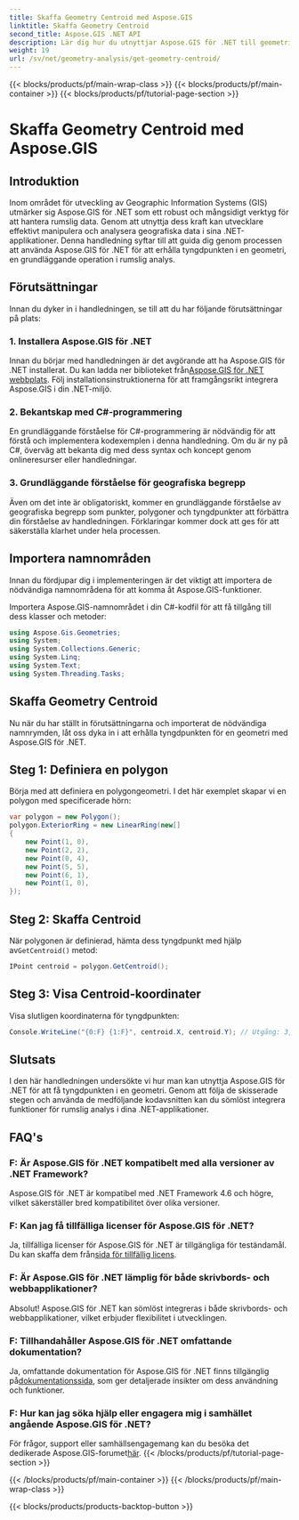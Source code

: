 ```yaml
---
title: Skaffa Geometry Centroid med Aspose.GIS
linktitle: Skaffa Geometry Centroid
second_title: Aspose.GIS .NET API
description: Lär dig hur du utnyttjar Aspose.GIS för .NET till geometriska tyngdpunkter genom detta omfattande. Integrera rumslig analys sömlöst i dina .NET-applikationer.
weight: 19
url: /sv/net/geometry-analysis/get-geometry-centroid/
---
```


{{< blocks/products/pf/main-wrap-class >}}
{{< blocks/products/pf/main-container >}}
{{< blocks/products/pf/tutorial-page-section >}}

# Skaffa Geometry Centroid med Aspose.GIS

## Introduktion
Inom området för utveckling av Geographic Information Systems (GIS) utmärker sig Aspose.GIS för .NET som ett robust och mångsidigt verktyg för att hantera rumslig data. Genom att utnyttja dess kraft kan utvecklare effektivt manipulera och analysera geografiska data i sina .NET-applikationer. Denna handledning syftar till att guida dig genom processen att använda Aspose.GIS för .NET för att erhålla tyngdpunkten i en geometri, en grundläggande operation i rumslig analys.
## Förutsättningar
Innan du dyker in i handledningen, se till att du har följande förutsättningar på plats:
### 1. Installera Aspose.GIS för .NET
 Innan du börjar med handledningen är det avgörande att ha Aspose.GIS för .NET installerat. Du kan ladda ner biblioteket från[Aspose.GIS för .NET webbplats](https://releases.aspose.com/gis/net/). Följ installationsinstruktionerna för att framgångsrikt integrera Aspose.GIS i din .NET-miljö.
### 2. Bekantskap med C#-programmering
En grundläggande förståelse för C#-programmering är nödvändig för att förstå och implementera kodexemplen i denna handledning. Om du är ny på C#, överväg att bekanta dig med dess syntax och koncept genom onlineresurser eller handledningar.
### 3. Grundläggande förståelse för geografiska begrepp
Även om det inte är obligatoriskt, kommer en grundläggande förståelse av geografiska begrepp som punkter, polygoner och tyngdpunkter att förbättra din förståelse av handledningen. Förklaringar kommer dock att ges för att säkerställa klarhet under hela processen.

## Importera namnområden
Innan du fördjupar dig i implementeringen är det viktigt att importera de nödvändiga namnområdena för att komma åt Aspose.GIS-funktioner.

Importera Aspose.GIS-namnområdet i din C#-kodfil för att få tillgång till dess klasser och metoder:
```csharp
using Aspose.Gis.Geometries;
using System;
using System.Collections.Generic;
using System.Linq;
using System.Text;
using System.Threading.Tasks;
```
## Skaffa Geometry Centroid
Nu när du har ställt in förutsättningarna och importerat de nödvändiga namnrymden, låt oss dyka in i att erhålla tyngdpunkten för en geometri med Aspose.GIS för .NET.
## Steg 1: Definiera en polygon
Börja med att definiera en polygongeometri. I det här exemplet skapar vi en polygon med specificerade hörn:
```csharp
var polygon = new Polygon();
polygon.ExteriorRing = new LinearRing(new[]
{
    new Point(1, 0),
    new Point(2, 2),
    new Point(0, 4),
    new Point(5, 5),
    new Point(6, 1),
    new Point(1, 0),
});
```
## Steg 2: Skaffa Centroid
 När polygonen är definierad, hämta dess tyngdpunkt med hjälp av`GetCentroid()` metod:
```csharp
IPoint centroid = polygon.GetCentroid();
```
## Steg 3: Visa Centroid-koordinater
Visa slutligen koordinaterna för tyngdpunkten:
```csharp
Console.WriteLine("{0:F} {1:F}", centroid.X, centroid.Y); // Utgång: 3,33 2,58
```

## Slutsats
I den här handledningen undersökte vi hur man kan utnyttja Aspose.GIS för .NET för att få tyngdpunkten i en geometri. Genom att följa de skisserade stegen och använda de medföljande kodavsnitten kan du sömlöst integrera funktioner för rumslig analys i dina .NET-applikationer.
## FAQ's
### F: Är Aspose.GIS för .NET kompatibelt med alla versioner av .NET Framework?
Aspose.GIS för .NET är kompatibel med .NET Framework 4.6 och högre, vilket säkerställer bred kompatibilitet över olika versioner.
### F: Kan jag få tillfälliga licenser för Aspose.GIS för .NET?
 Ja, tillfälliga licenser för Aspose.GIS för .NET är tillgängliga för teständamål. Du kan skaffa dem från[sida för tillfällig licens](https://purchase.aspose.com/temporary-license/).
### F: Är Aspose.GIS för .NET lämplig för både skrivbords- och webbapplikationer?
Absolut! Aspose.GIS för .NET kan sömlöst integreras i både skrivbords- och webbapplikationer, vilket erbjuder flexibilitet i utvecklingen.
### F: Tillhandahåller Aspose.GIS för .NET omfattande dokumentation?
 Ja, omfattande dokumentation för Aspose.GIS för .NET finns tillgänglig på[dokumentationssida](https://reference.aspose.com/gis/net/), som ger detaljerade insikter om dess användning och funktioner.
### F: Hur kan jag söka hjälp eller engagera mig i samhället angående Aspose.GIS för .NET?
 För frågor, support eller samhällsengagemang kan du besöka det dedikerade Aspose.GIS-forumet[här](https://forum.aspose.com/c/gis/33).
{{< /blocks/products/pf/tutorial-page-section >}}

{{< /blocks/products/pf/main-container >}}
{{< /blocks/products/pf/main-wrap-class >}}

{{< blocks/products/products-backtop-button >}}
